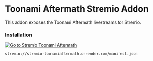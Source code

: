 # Toonami Aftermath Stremio Addon
This addon exposes the Toonami Aftermath livestreams for Stremio.

### Installation

[![Go to Stremio Toonami Aftermath](https://img.shields.io/badge/Open%20in%20Stremio-655aef?style=for-the-badge)](https://tinyurl.com/stremio-toonamiaftermath) 

`stremio://stremio-toonamiaftermath.onrender.com/manifest.json`

<!--- stremio://stremio-toonamiaftermath.onrender.com/manifest.json >
